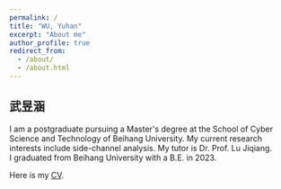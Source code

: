 ```yaml
---
permalink: /
title: "WU, Yuhan"
excerpt: "About me"
author_profile: true
redirect_from: 
  - /about/
  - /about.html
---
```


## 武昱涵
I am a postgraduate pursuing a Master's degree at the School of Cyber Science and Technology of Beihang University. My current research interests include side-channel analysis.  My tutor is Dr. Prof. Lu Jiqiang.  
I graduated from Beihang University with a B.E. in 2023.

Here is my [CV](https://jamiepw.github.io/cv/).

